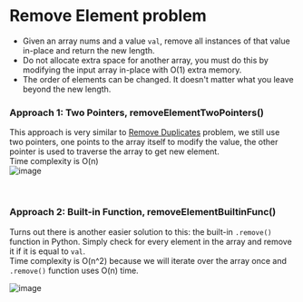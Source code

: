 # Remove Element problem
* Given an array nums and a value `val`, remove all instances of that value in-place and return the new length.
* Do not allocate extra space for another array, you must do this by modifying the input array in-place with O(1) extra memory.
* The order of elements can be changed. It doesn't matter what you leave beyond the new length.

### Approach 1: Two Pointers, removeElementTwoPointers()
This approach is very similar to [Remove Duplicates](https://github.com/artisan1218/LeetCode-Solution/tree/main/removeDuplicatesFromList) problem, we still use two pointers, one points to the array itself to modify the value, the other pointer is used to traverse the array to get new element.\
Time complexity is O(n)\
![image](https://user-images.githubusercontent.com/25105806/120942888-8b7b0000-c6e0-11eb-8fba-e01ba5dfdfcb.png)

<br />

### Approach 2: Built-in Function, removeElementBuiltinFunc()
Turns out there is another easier solution to this: the built-in `.remove()` function in Python. Simply check for every element in the array and remove it if it is equal to `val`.\
Time complexity is O(n^2) because we will iterate over the array once and `.remove()` function uses O(n) time.

![image](https://user-images.githubusercontent.com/25105806/120942968-f75d6880-c6e0-11eb-9341-f53552815edf.png)

